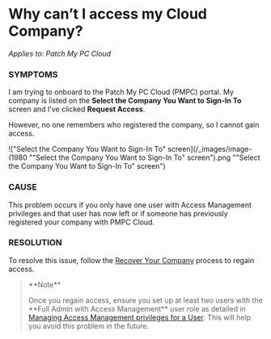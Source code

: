 # Why can’t I access my Cloud Company?

_Applies to: Patch My PC Cloud_

### SYMPTOMS

I am trying to onboard to the Patch My PC Cloud (PMPC) portal. My company is listed on the **Select the Company You Want to Sign-In To** screen and I’ve clicked **Request Access**.

However, no one remembers who registered the company, so I cannot gain access.

!["Select the Company You Want to Sign-In To" screen](/_images/image-(1980 "\"Select the Company You Want to Sign-In To\" screen").png "&#x22;Select the Company You Want to Sign-In To&#x22; screen")

### CAUSE

This problem occurs if you only have one user with Access Management privileges and that user has now left or if someone has previously registered your company with PMPC Cloud.

### RESOLUTION

To resolve this issue, follow the [Recover Your Company](../../cloud-administration/manage-your-cloud-company/recover-your-cloud-company.md) process to regain access.

<blockquote class="wp-block-quote">
<p>**Note**</p>
<p>Once you regain access, ensure you set up at least two users with the **Full Admin with Access Management** user role as detailed in <a href="https://docs.patchmypc.com/patch-my-pc-cloud/administration/managing-users/modify-a-user#managing-access-management-privileges-for-a-user">Managing Access Management privileges for a User</a>. This will help you avoid this problem in the future.</p>
</blockquote>